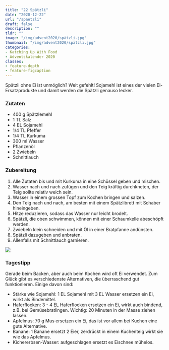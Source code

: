 ```yaml
---
title: "22 Spätzli"
date: "2020-12-22"
url: "/spaetzli"
draft: false
description: ""
tldr: ""
image: "/img/advent2020/spätzli.jpg"
thumbnail: "/img/advent2020/spätzli.jpg"
categories:
- Katching Up With Food
- Adventskalender 2020
classes: 
- feature-depth
- feature-figcaption
---
```

Spätzli ohne Ei ist unmöglich? Weit gefehlt! Sojamehl ist eines der vielen Ei-Ersatzprodukte und damit werden die Spätzli genauso lecker.

<!--more-->

### Zutaten

- 400 g Spätzlemehl
- 1 TL Salz
- 4 EL Sojamehl
- 1/4 TL Pfeffer
- 1/4 TL Kurkuma
- 300 ml Wasser
- Pflanzenöl
- 2 Zwiebeln
- Schnittlauch

### Zubereitung

1. Alle Zutaten bis und mit Kurkuma in eine Schüssel geben und mischen.
2. Wasser nach und nach zufügen und den Teig kräftig durchkneten, der Teig sollte relativ weich sein.
3. Wasser in einem grossen Topf zum Kochen bringen und salzen.
4. Den Teig nach und nach, am besten mit einem Spätzlibrett mit Schaber hineingeben.
5. Hitze reduzieren, sodass das Wasser nur leicht brodelt.
6. Spätzli, die oben schwimmen, können mit einer Schaumkelle abeschöpft werden. 
7. Zwiebeln klein schneiden und mit Öl in einer Bratpfanne andünsten.
8. Spätzli dazugeben und anbraten. 
9. Allenfalls mit Schnittlauch garnieren.

![](/img/advent2020/spätzli.jpg)

### Tagestipp
Gerade beim Backen, aber auch beim Kochen wird oft Ei verwendet. Zum Glück gibt es verschiedenste Alternativen, die überraschend gut funktionieren. Einige davon sind:

- Stärke wie Sojamehl: 1 EL Sojamehl mit 3 EL Wasser ersetzen ein Ei, wirkt als Bindemittel.
- Haferflocken: 3 - 4 EL Haferflocken ersetzen ein Ei, wirkt auch bindend, z.B. bei Gemüsebratlingen. Wichtig: 20 Minuten in der Masse ziehen lassen.
- Apfelmus: 70 g Mus ersetzen ein Ei, das ist vor allem bei Kuchen eine gute Alternative.
- Banane: 1 Banane ersetzt 2 Eier, zerdrückt in einem Kuchenteig wirkt sie wie das Apfelmus.
- Kichererbsen-Wasser: aufgeschlagen ersetzt es Eischnee mühelos.